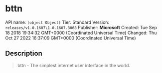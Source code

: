 # bttn
API name: `[object Object]`
Tier: Standard
Version: `releases/v1.0.1607\1.0.1607.3068`
Publisher: **Microsoft**
Created: Tue Sep 18 2018 19:34:32 GMT+0000 (Coordinated Universal Time)
Changed: Thu Oct 27 2022 16:37:09 GMT+0000 (Coordinated Universal Time)

## Description
> bttn - The simplest internet user interface in the world.
